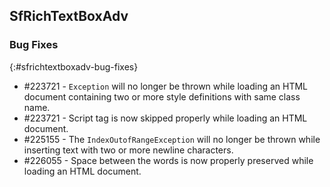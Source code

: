 ## SfRichTextBoxAdv

### Bug Fixes
{:#sfrichtextboxadv-bug-fixes}
* \#223721 - `Exception` will no longer be thrown while loading an HTML document containing two or more style definitions with same class name.
* \#223721 - Script tag is now skipped properly while loading an HTML document.
* \#225155 - The `IndexOutofRangeException` will no longer be thrown while inserting text with two or more newline characters.
* \#226055 - Space between the words is now properly preserved while loading an HTML document.